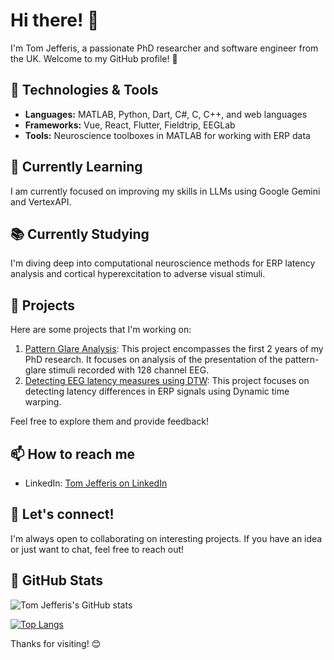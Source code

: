 # Hi there! 👋

I'm Tom Jefferis, a passionate PhD researcher and software engineer from the UK. Welcome to my GitHub profile! 🚀

## 🔧 Technologies & Tools

- **Languages:** MATLAB, Python, Dart, C#, C, C++, and web languages
- **Frameworks:** Vue, React, Flutter, Fieldtrip, EEGLab
- **Tools:** Neuroscience toolboxes in MATLAB for working with ERP data

## 🌱 Currently Learning

I am currently focused on improving my skills in LLMs using Google Gemini and VertexAPI.

## 📚 Currently Studying

I'm diving deep into computational neuroscience methods for ERP latency analysis and cortical hyperexcitation to adverse visual stimuli.

## 🚀 Projects

Here are some projects that I'm working on:

1. [Pattern Glare Analysis](https://github.com/tomjefferis/FieldTrip-Pattern-Glare): This project encompasses the first 2 years of my PhD research. It focuses on analysis of the presentation of the pattern-glare stimuli recorded with 128 channel EEG.
2. [Detecting EEG latency measures using DTW](https://github.com/tomjefferis/dynamic-time-warping-eeg): This project focuses on detecting latency differences in ERP signals using Dynamic time warping.

Feel free to explore them and provide feedback!

## 📫 How to reach me

- LinkedIn: [Tom Jefferis on LinkedIn](https://uk.linkedin.com/in/tomjefferis)

## 💬 Let's connect!

I'm always open to collaborating on interesting projects. If you have an idea or just want to chat, feel free to reach out!

## 🎯 GitHub Stats

![Tom Jefferis's GitHub stats](https://github-readme-stats.vercel.app/api?username=tomjefferis&show_icons=true&hide=contribs,prs)

[![Top Langs](https://github-readme-stats.vercel.app/api/top-langs/?username=tomjefferis&layout=compact)](https://github.com/your-username/github-readme-stats)

<!-- Add any additional badges or sections you want -->

Thanks for visiting! 😊
